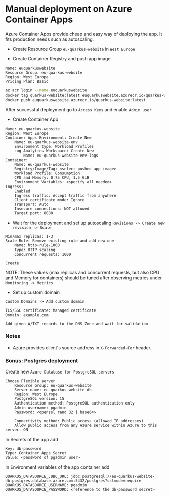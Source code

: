 # Manual deployment on Azure Container Apps

Azure Container Apps provide cheap and easy way of deploying the app. It fits production needs such as autoscaling.

- Create Resource Group `eu-quarkus-website` in `West Europe`

- Create Container Registry and push app image

```
Name: euquarkuswebsite
Resource Group: eu-quarkus-website
Region: West Europe
Pricing Plan: Basic
```

```sh
az acr login --name euquarkuswebsite
docker tag quarkus-website:latest euquarkuswebsite.azurecr.io/quarkus-website:latest
docker push euquarkuswebsite.azurecr.io/quarkus-website:latest
```

After successful deployment go to `Access Keys` and enable `Admin user`

- Create Container App

```
Name: eu-quarkus-website
Region: West Europe
Container Apps Environment: Create New
    Name: eu-quarkus-website-env
    Environment type: Workload Profiles
    Log Analytics Workspace: Create New
        Name: eu-quarkus-website-env-logs
Container:
    Name: eu-quarkus-website
    Registry/Image/Tag: <select pushed app image>
    Workload Profile: Consumption
    CPU and Memory: 0.75 CPU, 1.5 GiB
    Environment Variables: <specify all needed>
Ingress:
    Enabled
    Ingress traffic: Accept traffic from anywhere
    Client certificate mode: Ignore
    Transport: Auto
    Insecure connections: NOT allowed
    Target port: 8080
```

- Wait for the deployment and set up autoscaling `Revisions -> Create new revision -> Scale`

```
Min/max replicas: 1-3
Scale Rule: Remove existing rule and add new one
    Name: http-rule-1000
    Type: HTTP scaling
    Concurrent requests: 1000

Create
```

NOTE: These values (max replicas and concurrent requests, but also CPU and Memory for containers) 
should be tuned after observing metrics under `Monitoring -> Metrics`

- Set up custom domain

```
Custom Domains -> Add custom domain

TLS/SSL certificate: Managed certificate
Domain: example.com

Add given A/TXT records to the DNS Zone and wait for validation
```

### Notes

- Azure provides client's source address in `X-Forwarded-For` header.

### Bonus: Postgres deployment

Create new `Azure Database for PostgreSQL servers`

```
Choose Flexible server
    Resource Group: eu-quarkus-website
    Server name: eu-quarkus-website-db
    Region: West Europe
    PostgreSQL version: 15
    Authentication method: PostgreSQL authentication only
    Admin username: pgadmin
    Password: <openssl rand 32 | base64>
    
    Connectivity method: Public access (allowed IP addresses)
    Allow public access from any Azure service within Azure to this server: ON
```

In Secrets of the app add

```
Key: db-password
Type: Container Apps Secret
Value: <password of pgadmin user>
```

In Environment variables of the app container add

```
QUARKUS_DATASOURCE_JDBC_URL: jdbc:postgresql://eu-quarkus-website-db.postgres.database.azure.com:5432/postgres?sslmode=require
QUARKUS_DATASOURCE_USERNAME: pgadmin
QUARKUS_DATASOURCE_PASSWORD: <reference to the db-password secret>
```
